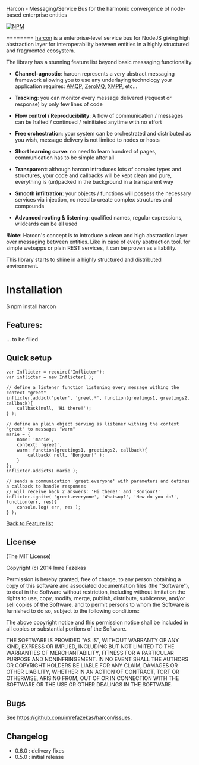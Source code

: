 Harcon - Messaging/Service Bus for the harmonic convergence of node-based enterprise entities

[![NPM](https://nodei.co/npm/harcon.png)](https://nodei.co/npm/harcon/)


========
[harcon](https://github.com/imrefazekas/harcon) is a enterprise-level service bus for NodeJS giving high abstraction layer for interoperability between entities in a highly structured and fragmented ecosystem.

The library has a stunning feature list beyond basic messaging functionality.

- __Channel-agnostic__: harcon represents a very abstract messaging framework allowing you to use any underlaying technology your application requires: [AMQP](http://www.amqp.org), [ZeroMQ](http://zeromq.org), [XMPP](http://xmpp.org), etc...

- __Tracking__: you can monitor every message delivered (request or response) by only few lines of code

- __Flow control / Reproducibility__: A flow of communication / messages can be halted / continued / reinitiated anytime with no effort

- __Free orchestration__: your system can be orchestrated and distributed as you wish, message delivery is not limited to nodes or hosts

- __Short learning curve__: no need to learn hundred of pages, communication has to be simple after all

- __Transparent__: although harcon introduces lots of complex types and structures, your code and callbacks will be kept clean and pure, everything is (un)packed in the background in a transparent way

- __Smooth infiltration__: your objects / functions will possess the necessary services via injection, no need to create complex structures and compounds

- __Advanced routing & listening__: qualified names, regular expressions, wildcards can be all used

__!Note__: Harcon's concept is to introduce a clean and high abstraction layer over messaging between entities. Like in case of every abstraction tool, for simple webapps or plain REST services, it can be proven as a liability.

This library starts to shine in a highly structured and distributed environment.


# Installation

$ npm install harcon

## Features:

... to be filled

## Quick setup

	var Inflicter = require('Inflicter');
	var inflicter = new Inflicter( );

	// define a listener function listening every message withing the context "greet"
	inflicter.addict('peter', 'greet.*', function(greetings1, greetings2, callback){
		callback(null, 'Hi there!');
	} );

	// define an plain object serving as listener withing the context "greet" to messages "warm"
	marie = {
		name: 'marie',
		context: 'greet',
		warm: function(greetings1, greetings2, callback){
			callback( null, 'Bonjour!' );
		}
	};
	inflicter.addicts( marie );

	// sends a communication 'greet.everyone' with parameters and defines a callback to handle responses
	// will receive back 2 answers: 'Hi there!' and 'Bonjour!'
	inflicter.ignite( 'greet.everyone', 'Whatsup?', 'How do you do?', function(err, res){
		console.log( err, res );
	} );

[Back to Feature list](#features)


## License

(The MIT License)

Copyright (c) 2014 Imre Fazekas

Permission is hereby granted, free of charge, to any person obtaining a copy of
this software and associated documentation files (the "Software"), to deal in
the Software without restriction, including without limitation the rights to
use, copy, modify, merge, publish, distribute, sublicense, and/or sell copies of
the Software, and to permit persons to whom the Software is furnished to do so,
subject to the following conditions:

The above copyright notice and this permission notice shall be included in all
copies or substantial portions of the Software.

THE SOFTWARE IS PROVIDED "AS IS", WITHOUT WARRANTY OF ANY KIND, EXPRESS OR
IMPLIED, INCLUDING BUT NOT LIMITED TO THE WARRANTIES OF MERCHANTABILITY, FITNESS
FOR A PARTICULAR PURPOSE AND NONINFRINGEMENT. IN NO EVENT SHALL THE AUTHORS OR
COPYRIGHT HOLDERS BE LIABLE FOR ANY CLAIM, DAMAGES OR OTHER LIABILITY, WHETHER
IN AN ACTION OF CONTRACT, TORT OR OTHERWISE, ARISING FROM, OUT OF OR IN
CONNECTION WITH THE SOFTWARE OR THE USE OR OTHER DEALINGS IN THE SOFTWARE.


## Bugs

See <https://github.com/imrefazekas/harcon/issues>.


## Changelog

- 0.6.0 : delivery fixes
- 0.5.0 : initial release
